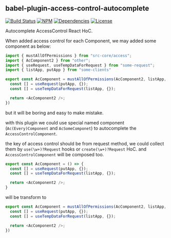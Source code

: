## babel-plugin-access-control-autocomplete

[![Build Status](https://img.shields.io/travis/morlay/babel-plugin-access-control-autocomplete.svg?style=flat-square)](https://travis-ci.org/morlay/babel-plugin-access-control-autocomplete)
[![NPM](https://img.shields.io/npm/v/babel-plugin-access-control-autocomplete.svg?style=flat-square)](https://npmjs.org/package/babel-plugin-access-control-autocomplete)
[![Dependencies](https://img.shields.io/david/morlay/babel-plugin-access-control-autocomplete.svg?style=flat-square)](https://david-dm.org/morlay/babel-plugin-access-control-autocomplete)
[![License](https://img.shields.io/npm/l/babel-plugin-access-control-autocomplete.svg?style=flat-square)](https://npmjs.org/package/babel-plugin-access-control-autocomplete)

Autocomplete AccessControl React HoC.

When added access control for each Component, we may added some component as below:

```typescript jsx
import { mustAllOfPermissions } from "src-core/access";
import { AcComponent2 } from "other";
import { useRequest, useTempDataForRequest } from "some-request";
import { listApp, putApp } from "some-clients"

export const AcComponent = mustAllOfPermissions(AcComponent2, listApp, putApp)(() => {
  const [] = useRequest(putApp, {});
  const [] = useTempDataForRequest(listApp, {});

  return <AcComponent2 />;
})
```

but it will be boring and easy to make mistake.

with this plugin we could use special named component (`Ac(Every)Component` and `AcSomeComponet`) to autocomplete the `AccessControlComponent`.

the key of access control should be from request method, we could collect them by `use(\w+)?Request` hooks or `create(\w+)?Request` HoC.
and `AccessControlComponent` will be composed too.

```typescript jsx
export const AcComponent = () => {
  const [] = useRequest(putApp, {});
  const [] = useTempDataForRequest(listApp, {});

  return <AcComponent2 />;
}
```

will be transform to 

```typescript jsx
export const AcComponent = mustAllOfPermissions(AcComponent2, listApp, putApp)(() => {
  const [] = useRequest(putApp, {});
  const [] = useTempDataForRequest(listApp, {});

  return <AcComponent2 />;
})
```

